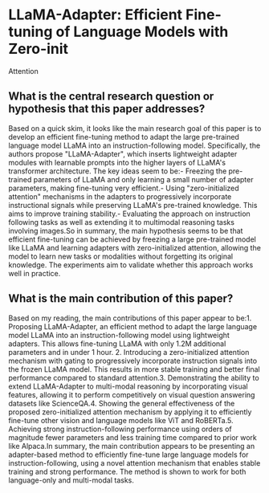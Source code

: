 # LLaMA-Adapter: Efficient Fine-tuning of Language Models with Zero-init
  Attention

## What is the central research question or hypothesis that this paper addresses?

Based on a quick skim, it looks like the main research goal of this paper is to develop an efficient fine-tuning method to adapt the large pre-trained language model LLaMA into an instruction-following model. Specifically, the authors propose "LLaMA-Adapter", which inserts lightweight adapter modules with learnable prompts into the higher layers of LLaMA's transformer architecture. The key ideas seem to be:- Freezing the pre-trained parameters of LLaMA and only learning a small number of adapter parameters, making fine-tuning very efficient.- Using "zero-initialized attention" mechanisms in the adapters to progressively incorporate instructional signals while preserving LLaMA's pre-trained knowledge. This aims to improve training stability.- Evaluating the approach on instruction following tasks as well as extending it to multimodal reasoning tasks involving images.So in summary, the main hypothesis seems to be that efficient fine-tuning can be achieved by freezing a large pre-trained model like LLaMA and learning adapters with zero-initialized attention, allowing the model to learn new tasks or modalities without forgetting its original knowledge. The experiments aim to validate whether this approach works well in practice.


## What is the main contribution of this paper?

Based on my reading, the main contributions of this paper appear to be:1. Proposing LLaMA-Adapter, an efficient method to adapt the large language model LLaMA into an instruction-following model using lightweight adapters. This allows fine-tuning LLaMA with only 1.2M additional parameters and in under 1 hour. 2. Introducing a zero-initialized attention mechanism with gating to progressively incorporate instruction signals into the frozen LLaMA model. This results in more stable training and better final performance compared to standard attention.3. Demonstrating the ability to extend LLaMA-Adapter to multi-modal reasoning by incorporating visual features, allowing it to perform competitively on visual question answering datasets like ScienceQA.4. Showing the general effectiveness of the proposed zero-initialized attention mechanism by applying it to efficiently fine-tune other vision and language models like ViT and RoBERTa.5. Achieving strong instruction-following performance using orders of magnitude fewer parameters and less training time compared to prior work like Alpaca.In summary, the main contribution appears to be presenting an adapter-based method to efficiently fine-tune large language models for instruction-following, using a novel attention mechanism that enables stable training and strong performance. The method is shown to work for both language-only and multi-modal tasks.
